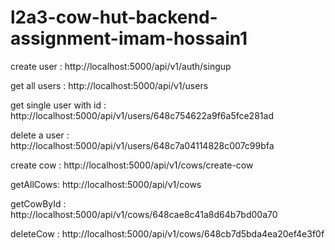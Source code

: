 # l2a3-cow-hut-backend-assignment-imam-hossain1

create user :
http://localhost:5000/api/v1/auth/singup

get all users :
http://localhost:5000/api/v1/users

get single user with id :
http://localhost:5000/api/v1/users/648c754622a9f6a5fce281ad

delete a user :
http://localhost:5000/api/v1/users/648c7a04114828c007c99bfa

create cow : http://localhost:5000/api/v1/cows/create-cow

getAllCows: http://localhost:5000/api/v1/cows

getCowById : http://localhost:5000/api/v1/cows/648cae8c41a8d64b7bd00a70

deleteCow : http://localhost:5000/api/v1/cows/648cb7d5bda4ea20ef4e3f0f